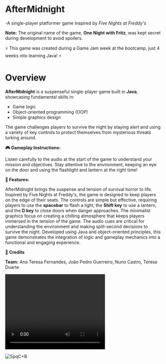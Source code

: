 # AfterMidnight

-A single-player platformer game inspired by *Five Nights at Freddy's*

**Note:** The original name of the game, **One Night with Fritz**, was kept secret during development to avoid spoilers.

⚡ This game was created during a Game Jam week at the bootcamp, just 4 weeks into learning Java! ⚡

# Overview

**AfterMidnight** is a suspenseful single-player game built in **Java**, showcasing fundamental skills in:

- Game logic
- Object-oriented programming (OOP)
- Simple graphics design

The game challenges players to survive the night by staying alert and using a variety of key controls to protect themselves from mysterious threats lurking around.


**🎮 Gameplay Instructions:**

Listen carefully to the audio at the start of the game to understand your mission and objectives.
Stay attentive to the environment, keeping an eye on the door and using the flashlight and lantern at the right time!

**🌟 Features:**

AfterMidnight brings the suspense and tension of survival horror to life. Inspired by Five Nights at Freddy's, the game is designed to keep players on the edge of their seats. The controls are simple but effective, requiring players to use the **spacebar** to flash a light, the **Shift key** to use a lantern, and the **D key** to close doors when danger approaches. The minimalist graphics focus on creating a chilling atmosphere that keeps players immersed in the tension of the game. The audio cues are critical for understanding the environment and making split-second decisions to survive the night. Developed using Java and object-oriented principles, this game demonstrates the integration of logic and gameplay mechanics into a functional and engaging experience.

**🎉 Credits**

**Team:** Ana Teresa Fernandes, João Pedro Guerreiro, Nuno Castro, Teresa Duarte

<video width="320" height="240" controls>
  <source src="https://raw.githubusercontent.com/JoaoPedroGuerreiro/Assets/main/demofinal.mp4" type="video/mp4">
  Your browser does not support the video tag.
</video>

![5pqC+B](https://github.com/JoaoPedroGuerreiro/Assets/blob/main/wanted.jpeg)

